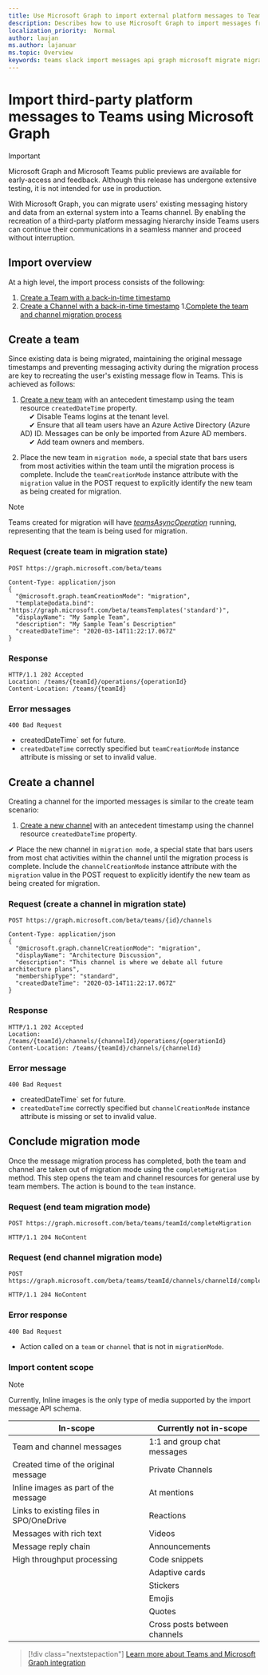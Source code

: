 ```yaml
---
title: Use Microsoft Graph to import external platform messages to Teams 
description: Describes how to use Microsoft Graph to import messages from an external platform to Teams
localization_priority:  Normal
author: laujan
ms.author: lajanuar
ms.topic: Overview
keywords: teams slack import messages api graph microsoft migrate migration post
---
```


# Import third-party platform messages to Teams using Microsoft Graph

>[!IMPORTANT]
> Microsoft Graph and Microsoft Teams public previews are available for early-access and feedback. Although this release has undergone extensive testing, it is not intended for use in production.

With Microsoft Graph, you can migrate users' existing messaging history and data from an external system into a Teams channel. By enabling the recreation of a third-party platform messaging hierarchy inside Teams users can continue their communications in a seamless manner and proceed without interruption.

## Import overview

At a high level, the import process consists of the following:

1. [Create a Team with a back-in-time timestamp](#create-a-team)
1. [Create a Channel with a back-in-time timestamp](#create-a-channel)
1.[Complete the team and channel migration process](#complete-migration-process)

## Create a team

Since existing data is being migrated, maintaining the original message timestamps and preventing messaging activity during the migration process are key to recreating the user's existing message flow in Teams. This is achieved as follows:

1. [Create a new team](/graph/api/team-post?view=graph-rest-beta&tabs=http) with an antecedent timestamp using the team resource  `createdDateTime`  property.  
&emsp; ✔ Disable Teams logins at the tenant level.  
&emsp; ✔  Ensure that all team users have an Azure Active Directory (Azure AD) ID. Messages can be only be imported from Azure AD members.  
&emsp; ✔ Add team owners and members.

1. Place the new team in `migration mode`, a special state that bars users from most activities within the team until the migration process is complete. Include the `teamCreationMode` instance attribute with the `migration` value in the POST request to explicitly identify the new team as being created for migration.  

> [!NOTE]
> Teams created for migration will have [*teamsAsyncOperation*](/graph/api/resources/teamsasyncoperation?view=graph-rest-beta) running, representing that the team is being used for migration.

<!-- markdownlint-disable MD024 -->

### Request (create team in migration state)

```http
POST https://graph.microsoft.com/beta/teams

Content-Type: application/json
{
  "@microsoft.graph.teamCreationMode": "migration",
  "template@odata.bind": "https://graph.microsoft.com/beta/teamsTemplates('standard')",
  "displayName": "My Sample Team",
  "description": "My Sample Team’s Description"
  "createdDateTime": "2020-03-14T11:22:17.067Z"
}
```

### Response

```http
HTTP/1.1 202 Accepted
Location: /teams/{teamId}/operations/{operationId}
Content-Location: /teams/{teamId}
```

### Error messages

```http
400 Bad Request
```

* createdDateTime`  set for future.
* `createdDateTime`  correctly specified but `teamCreationMode`  instance attribute  is missing or set to invalid value.

## Create a channel

Creating a channel for the imported messages is similar to the create team scenario: 

1. [Create a new channel](/graph/api/channel-post?view=graph-rest-beta&tabs=http) with an antecedent timestamp using the channel resource `createdDateTime` property.

✔ Place the new channel in `migration mode`, a special state that bars users from most chat activities within the channel until the migration process is complete.  Include the `channelCreationMode` instance attribute with the `migration` value in the POST request to explicitly identify the new team as being created for migration.  

### Request (create a channel in migration state)

```http
POST https://graph.microsoft.com/beta/teams/{id}/channels

Content-Type: application/json
{
  "@microsoft.graph.channelCreationMode": "migration",
  "displayName": "Architecture Discussion",
  "description": "This channel is where we debate all future architecture plans",
  "membershipType": "standard",
  "createdDateTime": "2020-03-14T11:22:17.067Z"
}
```

### Response

```http
HTTP/1.1 202 Accepted
Location: /teams/{teamId}/channels/{channelId}/operations/{operationId}
Content-Location: /teams/{teamId}/channels/{channelId}
```

### Error message

```http
400 Bad Request
```

* createdDateTime`  set for future.
* `createdDateTime`  correctly specified but `channelCreationMode`  instance attribute  is missing or set to invalid value.

## Conclude migration mode

Once the message migration process has completed, both the team and channel are taken out of migration mode using the  `completeMigration`  method. This step opens the team and channel resources for general use by team members. The action is bound to the `team` instance.

### Request (end team migration mode)

```http
POST https://graph.microsoft.com/beta/teams/teamId/completeMigration

HTTP/1.1 204 NoContent
```

### Request (end channel migration mode)

```http
POST https://graph.microsoft.com/beta/teams/teamId/channels/channelId/completeMigration

HTTP/1.1 204 NoContent
```

### Error response

```http
400 Bad Request
```

* Action called on a `team` or `channel` that is not in `migrationMode`.

### Import content scope

> [!NOTE]
> Currently, Inline images is the only type of media supported by the import message API schema.

|In-scope | Currently not in-scope|
|----------|--------------------------|
|Team and channel messages|1:1 and group chat messages|
|Created time of the original message|Private Channels|
|Inline images as part of the message|At mentions|
|Links to existing files in SPO/OneDrive|Reactions|
|Messages with rich text|Videos|
|Message reply chain|Announcements|
|High throughput processing|Code snippets|
||Adaptive cards|
||Stickers|
||Emojis|
||Quotes|
||Cross posts between channels|

> [!div class="nextstepaction"]
>[Learn more about Teams and Microsoft Graph integration](/graph/teams-concept-overview)
